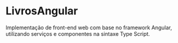 # LivrosAngular

Implementação de front-end web com base no framework Angular, utilizando serviços e
componentes na sintaxe Type Script.
